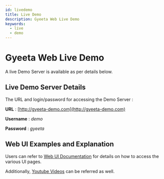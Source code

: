 ```yaml
---
id: livedemo
title: Live Demo
description: Gyeeta Web Live Demo
keywords:
  - live
  - demo
---
```


# Gyeeta Web Live Demo

A live Demo Server is available as per details below.


## Live Demo Server Details

The URL and login/password for accessing the Demo Server :


**URL** : [http://gyeeta-demo.com](http://gyeeta-demo.com)

**Username** : _demo_

**Password** : _gyeeta_

## Web UI Examples and Explanation

Users can refer to [Web UI Documentation](./monitor/uioverview) for details on how to access the various UI pages.

Additionally, [Youtube Videos](https://youtube.com/@gyeeta) can be referred as well.


